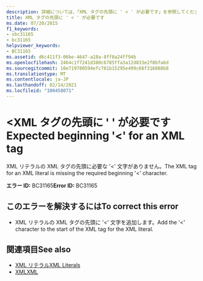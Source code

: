 ```yaml
---
description: 詳細については、「XML タグの先頭に ' < ' が必要です」を参照してください。
title: XML タグの先頭に ' < ' が必要です
ms.date: 07/20/2015
f1_keywords:
- vbc31165
- bc31165
helpviewer_keywords:
- BC31165
ms.assetid: d6c411f3-06be-4647-a18a-8ff8a24ff94b
ms.openlocfilehash: 2464c1f7241d380c6785ffa3a12d833e2f8bfa6d
ms.sourcegitcommit: 10e719780594efc781b15295e499c66f316068b8
ms.translationtype: MT
ms.contentlocale: ja-JP
ms.lasthandoff: 02/14/2021
ms.locfileid: "100458071"
---
```

# <a name="expected-beginning--for-an-xml-tag"></a><span data-ttu-id="de958-103">\<XML タグの先頭に ' ' が必要です</span><span class="sxs-lookup"><span data-stu-id="de958-103">Expected beginning '\<' for an XML tag</span></span>

<span data-ttu-id="de958-104">XML リテラルの XML タグの先頭に必要な '<' 文字がありません。</span><span class="sxs-lookup"><span data-stu-id="de958-104">The XML tag for an XML literal is missing the required beginning '<' character.</span></span>  
  
 <span data-ttu-id="de958-105">**エラー ID:** BC31165</span><span class="sxs-lookup"><span data-stu-id="de958-105">**Error ID:** BC31165</span></span>  
  
## <a name="to-correct-this-error"></a><span data-ttu-id="de958-106">このエラーを解決するには</span><span class="sxs-lookup"><span data-stu-id="de958-106">To correct this error</span></span>  
  
- <span data-ttu-id="de958-107">XML リテラルの XML タグの先頭に '<' 文字を追加します。</span><span class="sxs-lookup"><span data-stu-id="de958-107">Add the '<' character to the start of the XML tag for the XML literal.</span></span>  
  
## <a name="see-also"></a><span data-ttu-id="de958-108">関連項目</span><span class="sxs-lookup"><span data-stu-id="de958-108">See also</span></span>

- [<span data-ttu-id="de958-109">XML リテラル</span><span class="sxs-lookup"><span data-stu-id="de958-109">XML Literals</span></span>](../language-reference/xml-literals/index.md)
- [<span data-ttu-id="de958-110">XML</span><span class="sxs-lookup"><span data-stu-id="de958-110">XML</span></span>](../programming-guide/language-features/xml/index.md)
